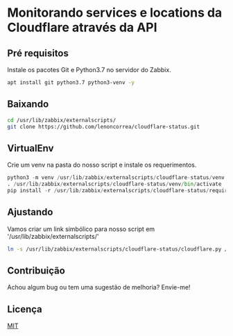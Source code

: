 # Monitorando services e locations da Cloudflare através da API
## Pré requisitos
Instale os pacotes Git e Python3.7 no servidor do Zabbix.

```bash
apt install git python3.7 python3-venv -y
```
## Baixando
```bash
cd /usr/lib/zabbix/externalscripts/
git clone https://github.com/lenoncorrea/cloudflare-status.git
```
## VirtualEnv
Crie um venv na pasta do nosso script e instale os requerimentos.
```python
python3 -m venv /usr/lib/zabbix/externalscripts/cloudflare-status/venv
. /usr/lib/zabbix/externalscripts/cloudflare-status/venv/bin/activate
pip install -r /usr/lib/zabbix/externalscripts/cloudflare-status/requirements.txt
```
## Ajustando
Vamos criar um link simbólico para nosso script em '/usr/lib/zabbix/externalscripts/'
```bash
ln -s /usr/lib/zabbix/externalscripts/cloudflare-status/cloudflare.py /usr/lib/zabbix/externalscripts/cloudflare.py

```

## Contribuição
Achou algum bug ou tem uma sugestão de melhoria? Envie-me!

## Licença
[MIT](https://github.com/lenoncorrea/cloudflare-status/blob/master/LICENSE)